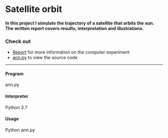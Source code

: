 # Satellite orbit 
__In this project I simulate the trajectory of a satellite that orbits the sun. 
The written report covers results, interpretation and illustrations.__

### Check out
* [Report](report_sheet3_ML_WAGER.pdf) for more information on the computer experiment
* [ann.py](ann.py) to view the source code

--------------------
#### Program
ann.py

#### Interpreter
Python 3.7

#### Usage
Python ann.py
